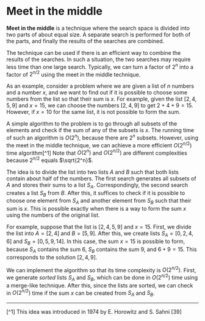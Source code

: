 # Meet in the middle

**Meet in the middle** is a technique
where the search space is divided into
two parts of about equal size.
A separate search is performed
for both of the parts,
and finally the results of the searches are combined.

The technique can be used
if there is an efficient way to combine the
results of the searches.
In such a situation, the two searches may require less
time than one large search.
Typically, we can turn a factor of $2^n$
into a factor of $2^{n/2}$ using the meet in the
middle technique.

As an example, consider a problem where
we are given a list of $n$ numbers and
a number $x$,
and we want to find out if it is possible
to choose some numbers from the list so that
their sum is $x$.
For example, given the list $[2,4,5,9]$ and $x=15$,
we can choose the numbers $[2,4,9]$ to get $2+4+9=15$.
However, if $x=10$ for the same list,
it is not possible to form the sum.

A simple algorithm to the problem is to
go through all subsets of the elements and
check if the sum of any of the subsets is $x$.
The running time of such an algorithm is $O(2^n)$,
because there are $2^n$ subsets.
However, using the meet in the middle technique,
we can achieve a more efficient $O(2^{n/2})$ time algorithm[^1]
Note that $O(2^n)$ and $O(2^{n/2})$ are different
complexities because $2^{n/2}$ equals $\sqrt{2^n}$.

The idea is to divide the list into
two lists $A$ and $B$ such that both
lists contain about half of the numbers.
The first search generates all subsets
of $A$ and stores their sums to a list $S_A$.
Correspondingly, the second search creates
a list $S_B$ from $B$.
After this, it suffices to check if it is possible
to choose one element from $S_A$ and another
element from $S_B$ such that their sum is $x$.
This is possible exactly when there is a way to
form the sum $x$ using the numbers of the original list.

For example, suppose that the list is $[2,4,5,9]$ and $x=15$.
First, we divide the list into $A=[2,4]$ and $B=[5,9]$.
After this, we create lists
$S_A=[0,2,4,6]$ and $S_B=[0,5,9,14]$.
In this case, the sum $x=15$ is possible to form,
because $S_A$ contains the sum $6$,
$S_B$ contains the sum $9$, and $6+9=15$.
This corresponds to the solution $[2,4,9]$.

We can implement the algorithm so that
its time complexity is $O(2^{n/2})$.
First, we generate _sorted_ lists $S_A$ and $S_B$,
which can be done in $O(2^{n/2})$ time using a merge-like technique.
After this, since the lists are sorted,
we can check in $O(2^{n/2})$ time if
the sum $x$ can be created from $S_A$ and $S_B$.

___

[^1] This idea was introduced in 1974 by E. Horowitz and S. Sahni [39]
